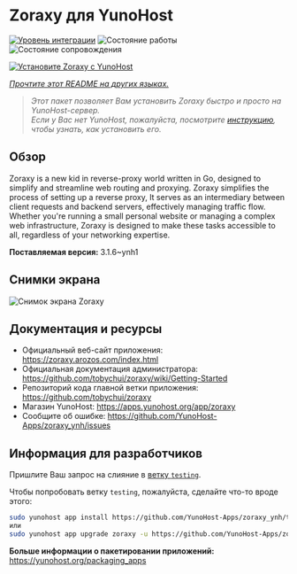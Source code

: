 <!--
Важно: этот README был автоматически сгенерирован <https://github.com/YunoHost/apps/tree/master/tools/readme_generator>
Он НЕ ДОЛЖЕН редактироваться вручную.
-->

# Zoraxy для YunoHost

[![Уровень интеграции](https://apps.yunohost.org/badge/integration/zoraxy)](https://ci-apps.yunohost.org/ci/apps/zoraxy/)
![Состояние работы](https://apps.yunohost.org/badge/state/zoraxy)
![Состояние сопровождения](https://apps.yunohost.org/badge/maintained/zoraxy)

[![Установите Zoraxy с YunoHost](https://install-app.yunohost.org/install-with-yunohost.svg)](https://install-app.yunohost.org/?app=zoraxy)

*[Прочтите этот README на других языках.](./ALL_README.md)*

> *Этот пакет позволяет Вам установить Zoraxy быстро и просто на YunoHost-сервер.*  
> *Если у Вас нет YunoHost, пожалуйста, посмотрите [инструкцию](https://yunohost.org/install), чтобы узнать, как установить его.*

## Обзор

Zoraxy is a new kid in reverse-proxy world written in Go, designed to simplify and streamline web routing and proxying. Zoraxy simplifies the process of setting up a reverse proxy, It serves as an intermediary between client requests and backend servers, effectively managing traffic flow. Whether you're running a small personal website or managing a complex web infrastructure, Zoraxy is designed to make these tasks accessible to all, regardless of your networking expertise.


**Поставляемая версия:** 3.1.6~ynh1

## Снимки экрана

![Снимок экрана Zoraxy](./doc/screenshots/screenshot.png)

## Документация и ресурсы

- Официальный веб-сайт приложения: <https://zoraxy.arozos.com/index.html>
- Официальная документация администратора: <https://github.com/tobychui/zoraxy/wiki/Getting-Started>
- Репозиторий кода главной ветки приложения: <https://github.com/tobychui/zoraxy>
- Магазин YunoHost: <https://apps.yunohost.org/app/zoraxy>
- Сообщите об ошибке: <https://github.com/YunoHost-Apps/zoraxy_ynh/issues>

## Информация для разработчиков

Пришлите Ваш запрос на слияние в [ветку `testing`](https://github.com/YunoHost-Apps/zoraxy_ynh/tree/testing).

Чтобы попробовать ветку `testing`, пожалуйста, сделайте что-то вроде этого:

```bash
sudo yunohost app install https://github.com/YunoHost-Apps/zoraxy_ynh/tree/testing --debug
или
sudo yunohost app upgrade zoraxy -u https://github.com/YunoHost-Apps/zoraxy_ynh/tree/testing --debug
```

**Больше информации о пакетировании приложений:** <https://yunohost.org/packaging_apps>
